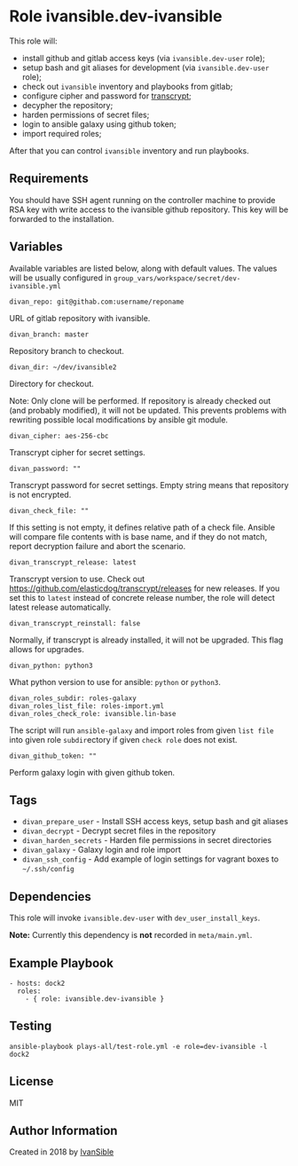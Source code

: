 # Role ivansible.dev-ivansible

This role will:

- install github and gitlab access keys (via `ivansible.dev-user` role);
- setup bash and git aliases for development (via `ivansible.dev-user` role);
- check out `ivansible` inventory and playbooks from gitlab;
- configure cipher and password for
  [transcrypt](https://github.com/elasticdog/transcrypt);
- decypher the repository;
- harden permissions of secret files;
- login to ansible galaxy using github token;
- import required roles;

After that you can control `ivansible` inventory and run playbooks.


## Requirements

You should have SSH agent running on the controller machine to provide
RSA key with write access to the ivansible github repository.
This key will be forwarded to the installation.


## Variables

Available variables are listed below, along with default values.
The values will be usually configured in
`group_vars/workspace/secret/dev-ivansible.yml`


    divan_repo: git@githab.com:username/reponame

URL of gitlab repository with ivansible.

    divan_branch: master

Repository branch to checkout.

    divan_dir: ~/dev/ivansible2

Directory for checkout.

Note: Only clone will be performed. If repository is already checked out
(and probably modified), it will not be updated. This prevents problems
with rewriting possible local modifications by ansible git module.


    divan_cipher: aes-256-cbc

Transcrypt cipher for secret settings.

    divan_password: ""

Transcrypt password for secret settings.
Empty string means that repository is not encrypted.

    divan_check_file: ""

If this setting is not empty, it defines relative path of a check file.
Ansible will compare file contents with is base name, and if they do not
match, report decryption failure and abort the scenario.


    divan_transcrypt_release: latest

Transcrypt version to use. Check out
https://github.com/elasticdog/transcrypt/releases
for new releases.
If you set this to `latest` instead of concrete release number, the role
will detect latest release automatically.

    divan_transcrypt_reinstall: false

Normally, if transcrypt is already installed, it will not be upgraded.
This flag allows for upgrades.


    divan_python: python3

What python version to use for ansible: `python` or `python3`.


    divan_roles_subdir: roles-galaxy
    divan_roles_list_file: roles-import.yml
    divan_roles_check_role: ivansible.lin-base

The script will run `ansible-galaxy` and import roles from given `list file`
into given role `subdir`ectory if given `check role` does not exist.


    divan_github_token: ""

Perform galaxy login with given github token.


## Tags

- `divan_prepare_user` - Install SSH access keys,
                                 setup bash and git aliases
- `divan_decrypt` - Decrypt secret files in the repository
- `divan_harden_secrets` - Harden file permissions
                                   in secret directories
- `divan_galaxy` - Galaxy login and role import
- `divan_ssh_config` - Add example of login settings
                               for vagrant boxes to `~/.ssh/config`


## Dependencies

This role will invoke `ivansible.dev-user` with `dev_user_install_keys`.

**Note:** Currently this dependency is **not** recorded in `meta/main.yml`.


## Example Playbook

    - hosts: dock2
      roles:
        - { role: ivansible.dev-ivansible }


## Testing

    ansible-playbook plays-all/test-role.yml -e role=dev-ivansible -l dock2


## License

MIT


## Author Information

Created in 2018 by [IvanSible](https://github.com/ivansible)
